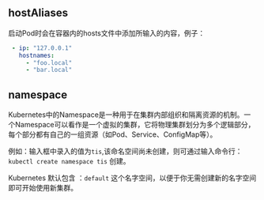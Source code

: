 ## hostAliases
 启动Pod时会在容器内的hosts文件中添加所输入的内容，例子：
 ``` yaml
  - ip: "127.0.0.1"
    hostnames:
      - "foo.local"
      - "bar.local"
 ```

## namespace

Kubernetes中的Namespace是一种用于在集群内部组织和隔离资源的机制。一个Namespace可以看作是一个虚拟的集群，它将物理集群划分为多个逻辑部分，每个部分都有自己的一组资源（如Pod、Service、ConfigMap等）。

例如：输入框中录入的值为`tis`,该命名空间尚未创建，则可通过输入命令行：`kubectl create namespace tis` 创建。

Kubernetes 默认包含 ：`default` 这个名字空间，以便于你无需创建新的名字空间即可开始使用新集群。